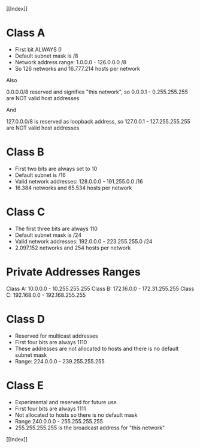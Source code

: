  [[Index]]
 
 # Class A
- First bit ALWAYS 0
- Default subnet mask is /8
- Network address range: 1.0.0.0 - 126.0.0.0 /8
- So 126 networks and 16.777.214 hosts per network

Also

0.0.0.0/8 reserved and signifies "this network", so 0.0.0.1 - 0.255.255.255 are NOT valid host addresses

And

127.0.0.0/8 is reserved as loopback address, so 127.0.0.1 - 127.255.255.255 are NOT valid host addresses


# Class B
- First two bits are always set to 10
- Default subnet is /16
- Valid network addresses: 128.0.0.0 - 191.255.0.0 /16
- 16.384 networks and 65.534 hosts per network



# Class C
- The first three bits are always 110
- Default subnet mask is /24
- Valid network addresses: 192.0.0.0 - 223.255.255.0 /24
- 2.097.152 networks and 254 hosts per network

# Private Addresses Ranges
Class A: 10.0.0.0 - 10.255.255.255
Class B: 172.16.0.0 - 172.31.255.255
Class C: 192.168.0.0 - 192.168.255.255

#
# Class D
- Reserved for multicast addresses
- First four bits are always 1110
- These addresses are not allocated to hosts and there is no default subnet mask
- Range: 224.0.0.0 - 239.255.255.255

# Class E
- Experimental and reserved for future use
- First four bits are always 1111
- Not allocated to hosts so there is no default mask
- Range 240.0.0.0 - 255.255.255.255
- 255.255.255.255 is the broadcast address for "this network"

 [[Index]]